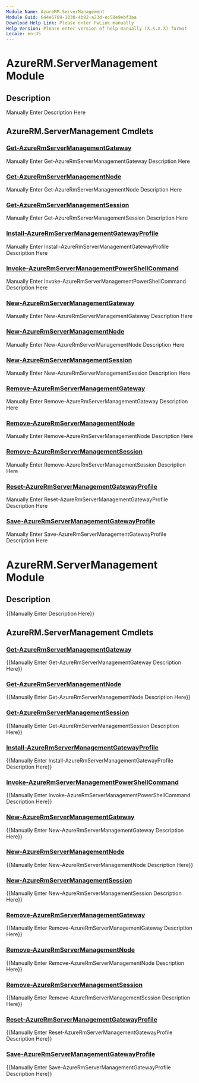 ```yaml
---
Module Name: AzureRM.ServerManagement
Module Guid: 644e6769-1030-4b92-a23d-ec58e9ebf3aa
Download Help Link: Please enter FwLink manually
Help Version: Please enter version of help manually (X.X.X.X) format
Locale: en-US
---
```


# AzureRM.ServerManagement Module
## Description
Manually Enter Description Here

## AzureRM.ServerManagement Cmdlets
### [Get-AzureRmServerManagementGateway](Get-AzureRmServerManagementGateway.md)
Manually Enter Get-AzureRmServerManagementGateway Description Here

### [Get-AzureRmServerManagementNode](Get-AzureRmServerManagementNode.md)
Manually Enter Get-AzureRmServerManagementNode Description Here

### [Get-AzureRmServerManagementSession](Get-AzureRmServerManagementSession.md)
Manually Enter Get-AzureRmServerManagementSession Description Here

### [Install-AzureRmServerManagementGatewayProfile](Install-AzureRmServerManagementGatewayProfile.md)
Manually Enter Install-AzureRmServerManagementGatewayProfile Description Here

### [Invoke-AzureRmServerManagementPowerShellCommand](Invoke-AzureRmServerManagementPowerShellCommand.md)
Manually Enter Invoke-AzureRmServerManagementPowerShellCommand Description Here

### [New-AzureRmServerManagementGateway](New-AzureRmServerManagementGateway.md)
Manually Enter New-AzureRmServerManagementGateway Description Here

### [New-AzureRmServerManagementNode](New-AzureRmServerManagementNode.md)
Manually Enter New-AzureRmServerManagementNode Description Here

### [New-AzureRmServerManagementSession](New-AzureRmServerManagementSession.md)
Manually Enter New-AzureRmServerManagementSession Description Here

### [Remove-AzureRmServerManagementGateway](Remove-AzureRmServerManagementGateway.md)
Manually Enter Remove-AzureRmServerManagementGateway Description Here

### [Remove-AzureRmServerManagementNode](Remove-AzureRmServerManagementNode.md)
Manually Enter Remove-AzureRmServerManagementNode Description Here

### [Remove-AzureRmServerManagementSession](Remove-AzureRmServerManagementSession.md)
Manually Enter Remove-AzureRmServerManagementSession Description Here

### [Reset-AzureRmServerManagementGatewayProfile](Reset-AzureRmServerManagementGatewayProfile.md)
Manually Enter Reset-AzureRmServerManagementGatewayProfile Description Here

### [Save-AzureRmServerManagementGatewayProfile](Save-AzureRmServerManagementGatewayProfile.md)
Manually Enter Save-AzureRmServerManagementGatewayProfile Description Here


# AzureRM.ServerManagement Module
## Description
{{Manually Enter Description Here}}

## AzureRM.ServerManagement Cmdlets
### [Get-AzureRmServerManagementGateway](Get-AzureRmServerManagementGateway.md)
{{Manually Enter Get-AzureRmServerManagementGateway Description Here}}

### [Get-AzureRmServerManagementNode](Get-AzureRmServerManagementNode.md)
{{Manually Enter Get-AzureRmServerManagementNode Description Here}}

### [Get-AzureRmServerManagementSession](Get-AzureRmServerManagementSession.md)
{{Manually Enter Get-AzureRmServerManagementSession Description Here}}

### [Install-AzureRmServerManagementGatewayProfile](Install-AzureRmServerManagementGatewayProfile.md)
{{Manually Enter Install-AzureRmServerManagementGatewayProfile Description Here}}

### [Invoke-AzureRmServerManagementPowerShellCommand](Invoke-AzureRmServerManagementPowerShellCommand.md)
{{Manually Enter Invoke-AzureRmServerManagementPowerShellCommand Description Here}}

### [New-AzureRmServerManagementGateway](New-AzureRmServerManagementGateway.md)
{{Manually Enter New-AzureRmServerManagementGateway Description Here}}

### [New-AzureRmServerManagementNode](New-AzureRmServerManagementNode.md)
{{Manually Enter New-AzureRmServerManagementNode Description Here}}

### [New-AzureRmServerManagementSession](New-AzureRmServerManagementSession.md)
{{Manually Enter New-AzureRmServerManagementSession Description Here}}

### [Remove-AzureRmServerManagementGateway](Remove-AzureRmServerManagementGateway.md)
{{Manually Enter Remove-AzureRmServerManagementGateway Description Here}}

### [Remove-AzureRmServerManagementNode](Remove-AzureRmServerManagementNode.md)
{{Manually Enter Remove-AzureRmServerManagementNode Description Here}}

### [Remove-AzureRmServerManagementSession](Remove-AzureRmServerManagementSession.md)
{{Manually Enter Remove-AzureRmServerManagementSession Description Here}}

### [Reset-AzureRmServerManagementGatewayProfile](Reset-AzureRmServerManagementGatewayProfile.md)
{{Manually Enter Reset-AzureRmServerManagementGatewayProfile Description Here}}

### [Save-AzureRmServerManagementGatewayProfile](Save-AzureRmServerManagementGatewayProfile.md)
{{Manually Enter Save-AzureRmServerManagementGatewayProfile Description Here}}

